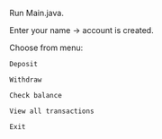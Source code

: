Run Main.java.

Enter your name -> account is created.

Choose from menu:

    Deposit

    Withdraw

    Check balance

    View all transactions

    Exit
